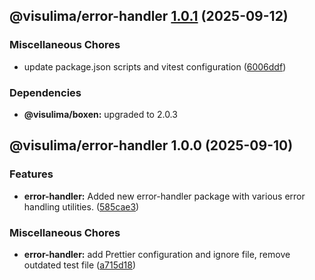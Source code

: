 ## @visulima/error-handler [1.0.1](https://github.com/visulima/visulima/compare/@visulima/error-handler@1.0.0...@visulima/error-handler@1.0.1) (2025-09-12)

### Miscellaneous Chores

* update package.json scripts and vitest configuration ([6006ddf](https://github.com/visulima/visulima/commit/6006ddf468a500abb3f13223ea6e3a9876c0c31b))


### Dependencies

* **@visulima/boxen:** upgraded to 2.0.3

## @visulima/error-handler 1.0.0 (2025-09-10)

### Features

* **error-handler:** Added new error-handler package with various error handling utilities. ([585cae3](https://github.com/visulima/visulima/commit/585cae3f680cce87117936dafbbe0b0dad328725))

### Miscellaneous Chores

* **error-handler:** add Prettier configuration and ignore file, remove outdated test file ([a715d18](https://github.com/visulima/visulima/commit/a715d18d39b95eab51b69908e323ff332f78160d))
